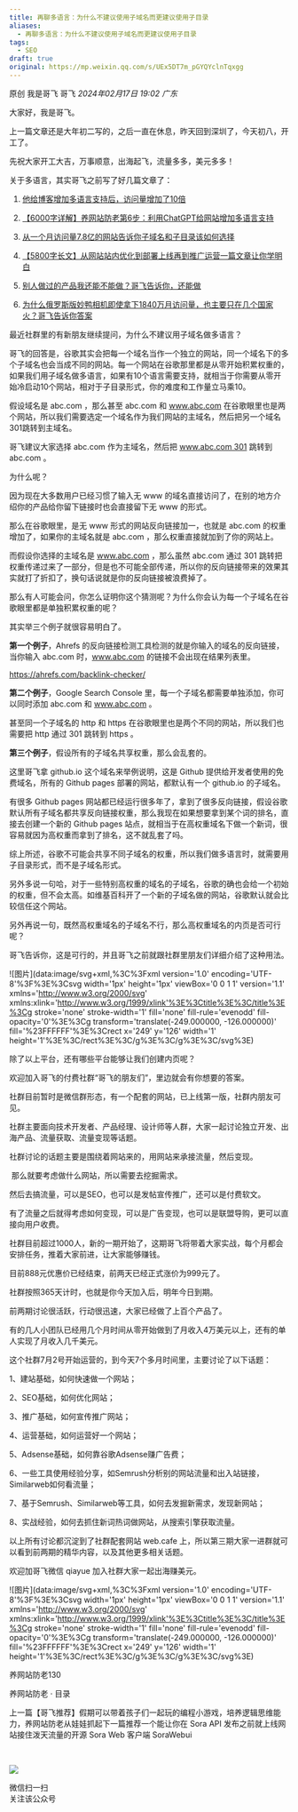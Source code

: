 ```yaml
---
title: 再聊多语言：为什么不建议使用子域名而更建议使用子目录
aliases:
  - 再聊多语言：为什么不建议使用子域名而更建议使用子目录
tags:
  - SEO
draft: true
original: https://mp.weixin.qq.com/s/UEx5DT7m_pGYQYclnTqxgg
---
```


原创 我是哥飞 哥飞 _2024年02月17日 19:02_ _广东_

大家好，我是哥飞。  

上一篇文章还是大年初二写的，之后一直在休息，昨天回到深圳了，今天初八，开工了。  

先祝大家开工大吉，万事顺意，出海起飞，流量多多，美元多多！  

关于多语言，其实哥飞之前写了好几篇文章了：  

1. [他给博客增加多语言支持后，访问量增加了10倍](http://mp.weixin.qq.com/s?__biz=MjM5OTIzMzYyMA==&mid=2650080629&idx=1&sn=7cb843cbd5e1c673d1e10583465b1edd&chksm=bf3f344e8848bd58e467bd56210a13e0024218491b654b92d556dce2956ce8181d2efa77da4b&scene=21#wechat_redirect)  
    
2. [【6000字详解】养网站防老第6步：利用ChatGPT给网站增加多语言支持](http://mp.weixin.qq.com/s?__biz=MjM5OTIzMzYyMA==&mid=2650080755&idx=1&sn=27c8b30bcbf77d6e9aeea6469ca3c118&chksm=bf3f34c88848bddeedc07dc6529718c8a05b2befb5432b6907bd4a3bbbd44f451c9bcf4c32d5&scene=21#wechat_redirect)  
    
3. [从一个月访问量7.8亿的网站告诉你子域名和子目录该如何选择](http://mp.weixin.qq.com/s?__biz=MjM5OTIzMzYyMA==&mid=2650080225&idx=1&sn=15d079557ecf072df36e6b078085d384&chksm=bf3f32da8848bbcc930c56986384a5e2ae0adf2e99bcebc5974efcd51c07d08fe609a5028a55&scene=21#wechat_redirect)  
    
4. [【5800字长文】从网站站内优化到部署上线再到推广运营一篇文章让你学明白](http://mp.weixin.qq.com/s?__biz=MjM5OTIzMzYyMA==&mid=2650080101&idx=1&sn=477191907e388aff6df3f16c915056d8&chksm=bf3f325e8848bb48e682193cc0bef2c42e25900fb2ca02987b5a854892bb3cb88c540e9492b6&scene=21#wechat_redirect)
    
5. [别人做过的产品我还能不能做？哥飞告诉你，还能做](http://mp.weixin.qq.com/s?__biz=MjM5OTIzMzYyMA==&mid=2650080128&idx=1&sn=1e3008e113c5e1a537057f361a0aa017&chksm=bf3f32bb8848bbad590c3a20757db7330f3136bf825d64a2a7cd915b8503a8a681b24c02200c&scene=21#wechat_redirect)
    
6. [为什么俄罗斯版妙鸭相机即使拿下1840万月访问量，也主要只在几个国家火？哥飞告诉你答案](http://mp.weixin.qq.com/s?__biz=MjM5OTIzMzYyMA==&mid=2650080214&idx=1&sn=6bec8257bc6b77b8fdc3a33272bc0cc1&chksm=bf3f32ed8848bbfb1303701b2f64b2b20667812727d3367f2edb7707c257f0596815f9662e90&scene=21#wechat_redirect)  
    

  

最近社群里的有新朋友继续提问，为什么不建议用子域名做多语言？

哥飞的回答是，谷歌其实会把每一个域名当作一个独立的网站，同一个域名下的多个子域名也会当成不同的网站。每一个网站在谷歌那里都是从零开始积累权重的，如果我们用子域名做多语言，如果有10个语言需要支持，就相当于你需要从零开始冷启动10个网站，相对于子目录形式，你的难度和工作量立马乘10。  

假设域名是 abc.com ，那么甚至 abc.com 和 www.abc.com 在谷歌眼里也是两个网站，所以我们需要选定一个域名作为我们网站的主域名，然后把另一个域名301跳转到主域名。  

哥飞建议大家选择 abc.com 作为主域名，然后把 www.abc.com 301 跳转到 abc.com 。

为什么呢？

因为现在大多数用户已经习惯了输入无 www 的域名直接访问了，在别的地方介绍你的产品给你留下链接时也会直接留下无 www 的形式。  

那么在谷歌眼里，是无 www 形式的网站反向链接加一，也就是 abc.com 的权重增加了，如果你的主域名就是 abc.com ，那么权重直接就加到了你的网站上。

而假设你选择的主域名是 www.abc.com ，那么虽然 abc.com 通过 301 跳转把权重传递过来了一部分，但是也不可能全部传递，所以你的反向链接带来的效果其实就打了折扣了，换句话说就是你的反向链接被浪费掉了。

那么有人可能会问，你怎么证明你这个猜测呢？为什么你会认为每一个子域名在谷歌眼里都是单独积累权重的呢？

其实举三个例子就很容易明白了。  

**第一个例子**，Ahrefs 的反向链接检测工具检测的就是你输入的域名的反向链接，当你输入 abc.com 时，www.abc.com 的链接不会出现在结果列表里。  

https://ahrefs.com/backlink-checker/

**第二个例子**，Google Search Console 里，每一个子域名都需要单独添加，你可以同时添加 abc.com 和 www.abc.com 。  

甚至同一个子域名的 http 和 https 在谷歌眼里也是两个不同的网站，所以我们也需要把 http 通过 301 跳转到 https 。

**第三个例子**，假设所有的子域名共享权重，那么会乱套的。

这里哥飞拿 github.io 这个域名来举例说明，这是 Github 提供给开发者使用的免费域名，所有的 Github pages 部署的网站，都默认有一个 github.io 的子域名。

有很多 Github pages 网站都已经运行很多年了，拿到了很多反向链接，假设谷歌默认所有子域名都共享反向链接权重，那么我现在如果想要拿到某个词的排名，直接去创建一个新的 Github pages 站点，就相当于在高权重域名下做一个新词，很容易就因为高权重而拿到了排名，这不就乱套了吗。  

综上所述，谷歌不可能会共享不同子域名的权重，所以我们做多语言时，就需要用子目录形式，而不是子域名形式。

另外多说一句哈，对于一些特别高权重的域名的子域名，谷歌的确也会给一个初始的权重，但不会太高。如维基百科开了一个新的子域名做的网站，谷歌默认就会比较信任这个网站。  

另外再说一句，既然高权重域名的子域名不行，那么高权重域名的内页是否可行呢？  

哥飞告诉你，这是可行的，并且哥飞之前就跟社群里朋友们详细介绍了这种用法。

![图片](data:image/svg+xml,%3C%3Fxml version='1.0' encoding='UTF-8'%3F%3E%3Csvg width='1px' height='1px' viewBox='0 0 1 1' version='1.1' xmlns='http://www.w3.org/2000/svg' xmlns:xlink='http://www.w3.org/1999/xlink'%3E%3Ctitle%3E%3C/title%3E%3Cg stroke='none' stroke-width='1' fill='none' fill-rule='evenodd' fill-opacity='0'%3E%3Cg transform='translate(-249.000000, -126.000000)' fill='%23FFFFFF'%3E%3Crect x='249' y='126' width='1' height='1'%3E%3C/rect%3E%3C/g%3E%3C/g%3E%3C/svg%3E)

除了以上平台，还有哪些平台能够让我们创建内页呢？  

欢迎加入哥飞的付费社群“哥飞的朋友们”，里边就会有你想要的答案。

社群目前暂时是微信群形态，有一个配套的网站，已上线第一版，社群内朋友可见。

  

社群主要面向技术开发者、产品经理、设计师等人群，大家一起讨论独立开发、出海产品、流量获取、流量变现等话题。

  

社群讨论的话题主要是围绕着网站来的，用网站来承接流量，然后变现。

  

 那么就要考虑做什么网站，所以需要去挖掘需求。

  

然后去搞流量，可以是SEO，也可以是发帖宣传推广，还可以是付费软文。

  

有了流量之后就得考虑如何变现，可以是广告变现，也可以是联盟导购，更可以直接向用户收费。

  

社群目前超过1000人，新的一期开始了，这期哥飞将带着大家实战，每个月都会安排任务，推着大家前进，让大家能够赚钱。

  

目前888元优惠价已经结束，前两天已经正式涨价为999元了。

  

社群按照365天计时，也就是你今天加入后，明年今日到期。

  

前两期讨论很活跃，行动很迅速，大家已经做了上百个产品了。 

  

有的几人小团队已经用几个月时间从零开始做到了月收入4万美元以上，还有的单人实现了月收入几千美元。

  

这个社群7月2号开始运营的，到今天7个多月时间里，主要讨论了以下话题：

1、建站基础，如何快速做一个网站；

2、SEO基础，如何优化网站；

3、推广基础，如何宣传推广网站；

4、运营基础，如何运营好一个网站；

5、Adsense基础，如何靠谷歌Adsense赚广告费；

6、一些工具使用经验分享，如Semrush分析别的网站流量和出入站链接，Similarweb如何看流量；

7、基于Semrush、Similarweb等工具，如何去发掘新需求，发现新网站；

8、实战经验，如何去抓住新词热词做网站，从搜索引擎获取流量。

  

以上所有讨论都沉淀到了社群配套网站 web.cafe 上，所以第三期大家一进群就可以看到前两期的精华内容，以及其他更多相关话题。

  

欢迎加哥飞微信 qiayue 加入社群大家一起出海赚美元。

  

![图片](data:image/svg+xml,%3C%3Fxml version='1.0' encoding='UTF-8'%3F%3E%3Csvg width='1px' height='1px' viewBox='0 0 1 1' version='1.1' xmlns='http://www.w3.org/2000/svg' xmlns:xlink='http://www.w3.org/1999/xlink'%3E%3Ctitle%3E%3C/title%3E%3Cg stroke='none' stroke-width='1' fill='none' fill-rule='evenodd' fill-opacity='0'%3E%3Cg transform='translate(-249.000000, -126.000000)' fill='%23FFFFFF'%3E%3Crect x='249' y='126' width='1' height='1'%3E%3C/rect%3E%3C/g%3E%3C/g%3E%3C/svg%3E)

  

养网站防老130

养网站防老 · 目录

上一篇【哥飞推荐】假期可以带着孩子们一起玩的编程小游戏，培养逻辑思维能力，养网站防老从娃娃抓起下一篇推荐一个能让你在 Sora API 发布之前就上线网站接住泼天流量的开源 Sora Web 客户端 SoraWebui

​

![](https://mp.weixin.qq.com/mp/qrcode?scene=10000004&size=102&__biz=MjM5OTIzMzYyMA==&mid=2650082091&idx=1&sn=c067c1b413e900726c8598529c2c0bdc&send_time=)

微信扫一扫  
关注该公众号